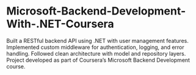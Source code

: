 # Microsoft-Backend-Development-With-.NET-Coursera
Built a RESTful backend API using .NET with user management features. Implemented custom middleware for authentication, logging, and error handling. Followed clean architecture with model and repository layers. Project developed as part of Coursera’s Microsoft Backend Development course.
